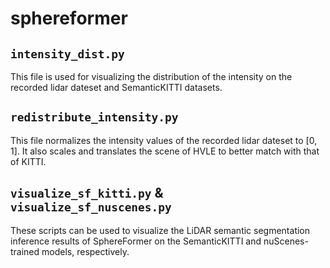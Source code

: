 # sphereformer
## `intensity_dist.py`
This file is used for visualizing the distribution of the intensity on the recorded lidar dateset and SemanticKITTI datasets.

## `redistribute_intensity.py`
This file normalizes the intensity values of the recorded lidar dateset to [0, 1]. It also scales and translates the scene of HVLE to better match with that of KITTI.

## `visualize_sf_kitti.py` & `visualize_sf_nuscenes.py`
These scripts can be used to visualize the LiDAR semantic segmentation inference results of SphereFormer on the SemanticKITTI and nuScenes-trained models, respectively.
